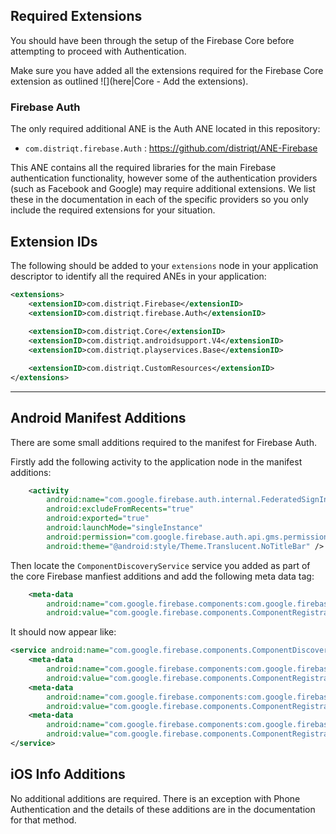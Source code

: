 

## Required Extensions

You should have been through the setup of the Firebase Core before attempting to proceed with Authentication.

Make sure you have added all the extensions required for the Firebase Core extension as outlined ![](here|Core - Add the extensions).


### Firebase Auth

The only required additional ANE is the Auth ANE located in this repository:

- `com.distriqt.firebase.Auth` : https://github.com/distriqt/ANE-Firebase

This ANE contains all the required libraries for the main Firebase authentication functionality,
however some of the authentication providers (such as Facebook and Google) may require additional
extensions. We list these in the documentation in each of the specific providers so you only 
include the required extensions for your situation.



## Extension IDs

The following should be added to your `extensions` node in your application descriptor to identify all the required ANEs in your application:

```xml
<extensions>
    <extensionID>com.distriqt.Firebase</extensionID>
    <extensionID>com.distriqt.firebase.Auth</extensionID>
	
    <extensionID>com.distriqt.Core</extensionID>
    <extensionID>com.distriqt.androidsupport.V4</extensionID>
    <extensionID>com.distriqt.playservices.Base</extensionID>

	<extensionID>com.distriqt.CustomResources</extensionID>
</extensions>
```



---

## Android Manifest Additions

There are some small additions required to the manifest for Firebase Auth.

Firstly add the following activity to the application node in the manifest additions:

```xml
    <activity
        android:name="com.google.firebase.auth.internal.FederatedSignInActivity"
        android:excludeFromRecents="true"
        android:exported="true"
        android:launchMode="singleInstance"
        android:permission="com.google.firebase.auth.api.gms.permission.LAUNCH_FEDERATED_SIGN_IN"
        android:theme="@android:style/Theme.Translucent.NoTitleBar" />

```

Then locate the `ComponentDiscoveryService` service you added as part of the core Firebase manfiest additions and add the following meta data tag:

```xml
    <meta-data
        android:name="com.google.firebase.components:com.google.firebase.auth.FirebaseAuthRegistrar"
        android:value="com.google.firebase.components.ComponentRegistrar" />
```

It should now appear like:

```xml
<service android:name="com.google.firebase.components.ComponentDiscoveryService" >
    <meta-data
        android:name="com.google.firebase.components:com.google.firebase.auth.FirebaseAuthRegistrar"
        android:value="com.google.firebase.components.ComponentRegistrar" />
    <meta-data
        android:name="com.google.firebase.components:com.google.firebase.analytics.connector.internal.AnalyticsConnectorRegistrar"
        android:value="com.google.firebase.components.ComponentRegistrar" />
    <meta-data
        android:name="com.google.firebase.components:com.google.firebase.iid.Registrar"
        android:value="com.google.firebase.components.ComponentRegistrar" />
</service>
```




## iOS Info Additions

No additional additions are required. There is an exception with Phone Authentication
and the details of these additions are in the documentation for that method.

